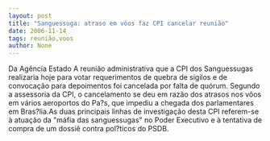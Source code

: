 ```yaml
---
layout: post
title: "Sanguessuga: atraso em vôos faz CPI cancelar reunião"
date: 2006-11-14
tags: reunião,voos
author: None
---
```


Da Agência Estado
A reunião administrativa que a CPI dos Sanguessugas realizaria hoje para votar requerimentos de quebra de sigilos e de convocação para depoimentos foi cancelada por falta de quórum. Segundo a assessoria da CPI, o cancelamento se deu em razão dos atrasos nos vôos em vários aeroportos do Pa?s, que impediu a chegada dos parlamentares em Bras?lia.As duas principais linhas de investigação desta CPI referem-se à atuação da \"máfia das sanguessugas\" no Poder Executivo e à tentativa de compra de um dossiê contra pol?ticos do PSDB. 